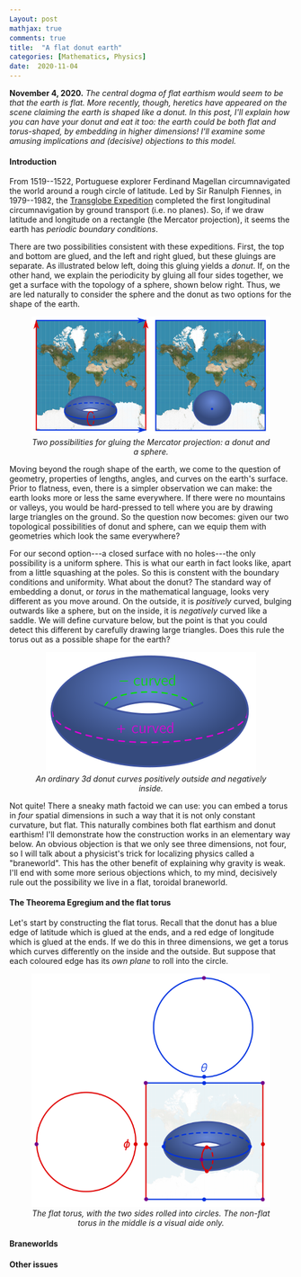 ```yaml
---
Layout: post
mathjax: true
comments: true
title:  "A flat donut earth"
categories: [Mathematics, Physics]
date:  2020-11-04
---
```


**November 4, 2020.** *The central dogma of flat earthism would seem
to be that the earth is flat. More recently, though, heretics have
appeared on the scene claiming the earth is shaped like a donut. In
this post, I'll explain how you can have your donut and eat it too:
the earth could be both flat and torus-shaped, by embedding in higher
dimensions! I'll examine some amusing implications and (decisive)
objections to this model.*

#### Introduction

From 1519--1522, Portuguese explorer Ferdinand Magellan circumnavigated
the world around a rough circle of latitude.
Led by Sir Ranulph Fiennes, in 1979--1982, the
[Transglobe Expedition](https://en.wikipedia.org/wiki/Transglobe_Expedition)
completed the first longitudinal circumnavigation by ground transport
(i.e. no planes).
So, if we draw latitude and longitude on a rectangle (the Mercator projection), it seems the earth
has *periodic boundary conditions*.

There are two possibilities consistent with these expeditions.
First, the top and bottom are glued, and the left and right glued, but
these gluings are separate.
As illustrated below left, doing this gluing yields a *donut*.
If, on the other hand, we explain the periodicity by gluing all four
sides together, we get a surface with the topology of a sphere, shown
below right.
Thus, we are led naturally to consider the sphere and the donut as two
options for the shape of the earth.

<figure>
    <div style="text-align:center"><img src
    ="/images/posts/donut1.png"/>
		    <figcaption><i>Two possibilities for gluing the Mercator
    projection: a donut and a sphere.</i></figcaption>
	</div>
	</figure>

Moving beyond the rough shape of the earth, we come to the question of
geometry, properties of lengths, angles, and curves on the earth's
surface.
Prior to flatness, even, there is a simpler observation we can make:
the earth looks more or less the same everywhere.
If there were no mountains or valleys, you would be hard-pressed to
tell where you are by drawing large triangles on the ground.
So the question now becomes: given our two topological possibilities
of donut and sphere, can we equip them with geometries which look the
same everywhere?

For our second option---a closed surface with no holes---the only
possibility is a uniform sphere.
This is what our earth in fact looks like, apart from a little
squashing at the poles.
So this is constent with the boundary conditions and uniformity.
What about the donut?
The standard way of embedding a donut, or *torus* in the mathematical
language, looks very different as you move around.
On the outside, it is *positively* curved, bulging outwards like a
sphere, but on the inside, it is *negatively* curved like a saddle.
We will define curvature below, but the point is that
you could detect this different by carefully drawing large triangles.
Does this rule the torus out as a possible shape for the earth?

<figure>
    <div style="text-align:center"><img src
    ="/images/posts/donut2.png"/>
		    <figcaption><i>An ordinary 3d donut curves positively
    outside and negatively inside.</i></figcaption>
	</div>
	</figure>

Not quite!
There a sneaky math factoid we can use: you can embed a torus in
*four* spatial dimensions in such a way that it is not only constant
curvature, but flat.
This naturally combines both flat earthism and
donut earthism!
I'll demonstrate how the construction works in an elementary way below.
An obvious objection is that we only see three dimensions, not four,
so I will talk about a physicist's trick for localizing physics called
a "braneworld".
This has the other benefit of explaining why gravity is weak.
I'll end with some more serious objections which, to my mind, decisively
rule out the possibility we live in a flat, toroidal braneworld.

#### The Theorema Egregium and the flat torus

Let's start by constructing the flat torus.
Recall that the donut has a blue edge of latitude which is glued at
the ends, and a red edge of longitude which is glued at the ends.
If we do this in three dimensions, we get a torus which curves
differently on the inside and the outside.
But suppose that each coloured edge has its *own plane* to roll into
the circle.

<figure>
    <div style="text-align:center"><img src
    ="/images/posts/donut3.png"/>
		    <figcaption><i>The flat torus, with the two sides rolled
    into circles. The non-flat torus in the middle is a visual aide only.</i></figcaption>
	</div>
	</figure>

#### Braneworlds

#### Other issues
